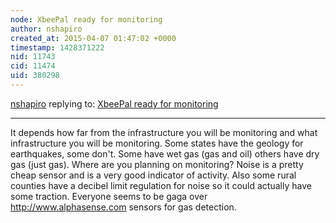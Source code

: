 ```yaml
---
node: XbeePal ready for monitoring
author: nshapiro
created_at: 2015-04-07 01:47:02 +0000
timestamp: 1428371222
nid: 11743
cid: 11474
uid: 380298
---
```




[nshapiro](../profile/nshapiro) replying to: [XbeePal ready for monitoring](../notes/claf/04-05-2015/xbeepal-ready-for-monitoring)

----
It depends how far from the infrastructure you will be monitoring and what infrastructure you will be monitoring. Some states have the geology for earthquakes, some don't. Some have wet gas (gas and oil) others have dry gas (just gas). Where are you planning on monitoring?  Noise is a pretty cheap sensor and is a very good indicator of activity. Also some rural counties have a decibel limit regulation for noise so it could actually have some traction.  Everyone seems to be gaga over http://www.alphasense.com sensors for gas detection. 